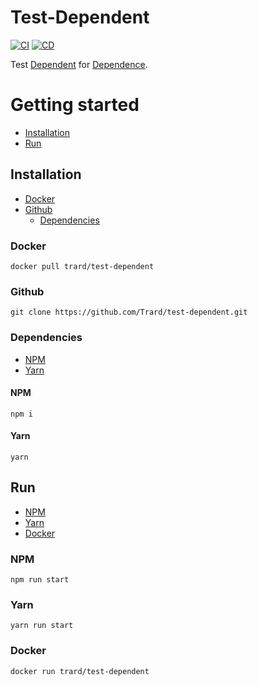 # Test-Dependent

[![CI](https://github.com/Trard/test-dependent/actions/workflows/CI.yml/badge.svg)](https://github.com/Trard/test-dependent/actions/workflows/CI.yml)
[![CD](https://github.com/Trard/test-dependent/actions/workflows/CD.yml/badge.svg)](https://github.com/Trard/test-dependent/actions/workflows/CD.yml)

Test [Dependent](https://github.com/Trard/test-dependent) for [Dependence](https://github.com/Trard/test-dependence).

# Getting started
  - [Installation](https://github.com/trard/test-dependent/blob/master/README.md#installation)
  - [Run](https://github.com/trard/test-dependent/blob/master/README.md#run)

## Installation
- [Docker](https://github.com/trard/test-dependent/blob/master/README.md#docker)
- [Github](https://github.com/trard/test-dependent/blob/master/README.md#github)
  - [Dependencies](https://github.com/trard/test-dependent/blob/master/README.md#dependencies)

### Docker
```shell
docker pull trard/test-dependent
```

### Github
```shell
git clone https://github.com/Trard/test-dependent.git
```

### Dependencies
- [NPM](https://github.com/trard/test-dependent/blob/master/README.md#npm)
- [Yarn](https://github.com/trard/test-dependent/blob/master/README.md#yarn)

#### NPM
```shell
npm i
```

#### Yarn
```shell
yarn
```

## Run
- [NPM](https://github.com/trard/test-dependent/blob/master/README.md#npm)
- [Yarn](https://github.com/trard/test-dependent/blob/master/README.md#yarn)
- [Docker](https://github.com/trard/test-dependent/blob/master/README.md#docker)

### NPM
```shell
npm run start
```

### Yarn
```shell
yarn run start
```

### Docker
```shell
docker run trard/test-dependent
```
